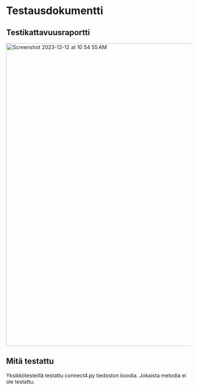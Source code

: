 # Testausdokumentti

## Testikattavuusraportti

<img width="827" alt="Screenshot 2023-12-12 at 10 54 55 AM" src="https://github.com/adarautiainen/connectfour-game/assets/114645764/01bece58-af04-486a-9b06-53c624afdb2b">

## Mitä testattu

Yksikkötesteillä testattu connect4.py tiedoston koodia. Jokaista metodia ei ole testattu.
